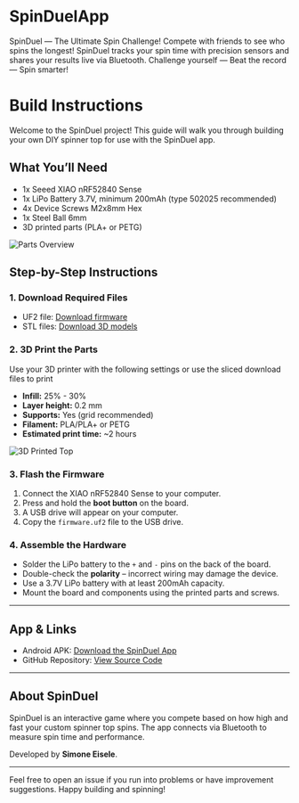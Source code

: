 # SpinDuelApp
SpinDuel — The Ultimate Spin Challenge! Compete with friends to see who spins the longest! SpinDuel tracks your spin time with precision sensors and shares your results live via Bluetooth. Challenge yourself — Beat the record — Spin smarter!

# Build Instructions

Welcome to the SpinDuel project! This guide will walk you through building your own DIY spinner top for use with the SpinDuel app.

## What You’ll Need

- 1x Seeed XIAO nRF52840 Sense  
- 1x LiPo Battery 3.7V, minimum 200mAh (type 502025 recommended)  
- 4x Device Screws M2x8mm Hex  
- 1x Steel Ball 6mm  
- 3D printed parts (PLA+ or PETG)  

![Parts Overview](assets/images/spinner_parts.png)

## Step-by-Step Instructions

### 1. Download Required Files

- UF2 file: [Download firmware](https://github.com/SmonSE/SpinDuelApp/tree/main/firmware)  
- STL files: [Download 3D models](https://www.printables.com/...)  

### 2. 3D Print the Parts

Use your 3D printer with the following settings or use the sliced download files to print

- **Infill:** 25% - 30%  
- **Layer height:** 0.2 mm  
- **Supports:** Yes (grid recommended)  
- **Filament:** PLA/PLA+ or PETG  
- **Estimated print time:** ~2 hours  

![3D Printed Top](assets/images/spinner_rbrw.png)

### 3. Flash the Firmware

1. Connect the XIAO nRF52840 Sense to your computer.  
2. Press and hold the **boot button** on the board.  
3. A USB drive will appear on your computer.  
4. Copy the `firmware.uf2` file to the USB drive.  

### 4. Assemble the Hardware

- Solder the LiPo battery to the `+` and `-` pins on the back of the board.  
- Double-check the **polarity** – incorrect wiring may damage the device.  
- Use a 3.7V LiPo battery with at least 200mAh capacity.  
- Mount the board and components using the printed parts and screws.  

---

## App & Links

- Android APK: [Download the SpinDuel App](https://example.com/spinduel.apk)  
- GitHub Repository: [View Source Code](https://github.com/dein-repo/spinduel)

---

## About SpinDuel

SpinDuel is an interactive game where you compete based on how high and fast your custom spinner top spins. The app connects via Bluetooth to measure spin time and performance.

Developed by **Simone Eisele**.

---

Feel free to open an issue if you run into problems or have improvement suggestions. Happy building and spinning!
